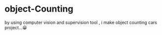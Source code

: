 # object-Counting
by using computer vision and supervision tool , i make object counting cars project...😀
